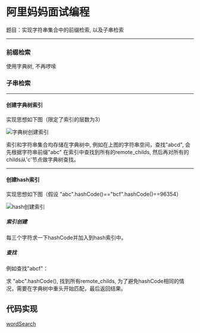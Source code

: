 # 阿里妈妈面试编程

题目：实现字符串集合中的前缀检索, 以及子串检索
****

### 前缀检索

使用字典树, 不再啰嗦

### 子串检索

****

#### 创建字典树索引

实现思想如下图（限定了索引的层数为3）

![字典树创建索引](http://7xrgjg.com1.z0.glb.clouddn.com/WeChat_1489810732.jpeg)  

索引和字符串集合均存储在字典树中, 例如在上图的字符串空间，查找"abcd", 会先根据字符串前缀"abc" 在索引中查找到所有的remote_childs, 然后再对所有的childs从'c'节点做字典树查找。

****

#### 创建hash索引

实现思想如下图（假设 "abc".hashCode()\=="bcf".hashCode()\==96354）  

![hash创建索引](http://7xrgjg.com1.z0.glb.clouddn.com/WeChat_1489811493.jpeg)

##### 索引创建
每三个字符求一下hashCode并加入到hash索引中。

##### 查找

例如查找"abcf"：

求 "abc".hashCode(), 找到所有remote_childs, 为了避免hashCode相同的情况，需要在字典树中重头开始匹配，最后返回结果。

## 代码实现


[wordSearch](https://github.com/wxyBUPT/leetCode.py/blob/923d9e6baecb16c16a853eadee950c1c7a4f4eb5/leetcodejava/src/main/java/bupt/wxy/alimamaOline/StringSet.java)
